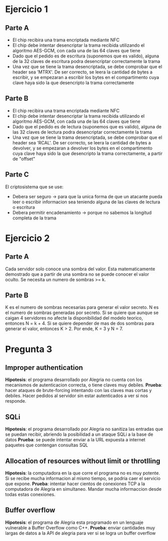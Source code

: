 # Ejercicio 1
## Parte A
- El chip recibira una trama encriptada mediante NFC
- El chip debe intentar desencriptar la trama recibida utilizando el algoritmo AES-GCM, con cada una de las 64 claves que tiene
- Dado que el pedido es de escritura (suponemos que es valido), alguna de la 32 claves de escritura podra desencriptar correctamente la trama
- Una vez que se tiene la trama desencriptada, se debe comprobar que el header sea 'MTRX'. De ser correcto, se leera la cantidad de bytes a escribir, y se empezaran a escribir los bytes en el compartimento cuya clave haya sido la que desencripto la trama correctamente
## Parte B
- El chip recibira una trama encriptada mediante NFC
- El chip debe intentar desencriptar la trama recibida utilizando el algoritmo AES-GCM, con cada una de las 64 claves que tiene
- Dado que el pedido es de lectura (suponemos que es valido), alguna de las 32 claves de lectura podra desencriptar correctamente la trama
- Una vez que se tiene la trama desencriptada, se debe comprobar que el header sea 'RCAL'. De ser correcto, se leera la cantidad de bytes a devolver, y se empezaran a devolver los bytes en el compartimento cuya clave haya sido la que desencripto la trama correctamente, a partir de "offset"
## Parte C
El criptosistema que se use:
- Debera ser seguro -> para que la unica forma de que un atacante pueda leer o escribir informacion sea teniendo alguna de las claves de lectura o escritura
- Debera permitir encadenamiento -> porque no sabemos la longitud completa de la trama

# Ejercicio 2
## Parte A
Cada servidor solo conoce una sombra del valor. Esta matematicamente demostrado que a partir de una sombra no se puede conocer el valor oculto. Se necesita un numero de sombras >= k.
## Parte B
K es el numero de sombras necesarias para generar el valor secreto. N es el numero de sombras generadas por secreto.
Si se quiere que aunque se caigan 4 servidores no afecte la disponibilidad del modelo teorico, entonces N = k + 4.
Si se quiere depender de mas de dos sombras para generar el valor, entonces K > 2. Por ende, K = 3 y N = 7.

# Pregunta 3
## Improper authentication
**Hipotesis**: el programa desarrollado por Alegria no cuenta con los mecanismos de autenticacion correcta, o tiene claves muy debiles.
**Prueba**: hacer ataques de brute-forcing intentando con las claves mas cortas y debiles. Hacer pedidos al servidor sin estar autenticados a ver si nos responde.
## SQLi
**Hipotesis**: el programa desarrollado por Alegria no sanitiza las entradas que se puedan recibir, abriendo la posibilidad a un ataque SQLi a la base de datos
**Prueba**: se puede intentar enviar a la URL expuesta a internet paquetes que contengan consultas SQL
## Allocation of resources without limit or throtlling
**Hipotesis**: la computadora en la que corre el programa no es muy potente. Si se recibe mucha informacion al mismo tiempo, se podria caer el servicio que expone.
**Prueba**: intentar hacer cientos de conexiones TCP a la computadora de Alegria en simultaneo. Mandar mucha informaccion desde todas estas conexiones.
## Buffer overflow
**Hipotesis**: el programa de Alegria esta programado en un lenguaje vulnerable a Buffer Overflow como C++.
**Prueba**: enviar cantidades muy largas de datos a la API de alegria para ver si se logra un buffer overflow